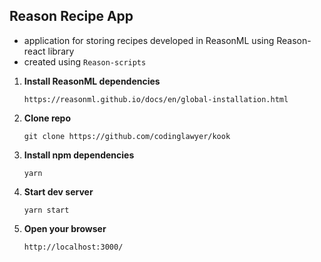 ## Reason Recipe App
- application for storing recipes developed in ReasonML using Reason-react library
- created using `Reason-scripts`

1.  **Install ReasonML dependencies**

    `https://reasonml.github.io/docs/en/global-installation.html`

2.  **Clone repo**

    `git clone https://github.com/codinglawyer/kook`

3.  **Install npm dependencies**

    `yarn`

4.  **Start dev server**

    `yarn start`

5.  **Open your browser**

    `http://localhost:3000/`